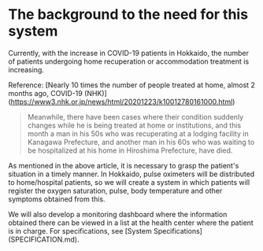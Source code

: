 # The background to the need for this system

Currently, with the increase in COVID-19 patients in Hokkaido, the number of patients undergoing home recuperation or accommodation treatment is increasing.

Reference: [Nearly 10 times the number of people treated at home, almost 2 months ago, COVID-19 (NHK)] (https://www3.nhk.or.jp/news/html/20201223/k10012780161000.html)

> Meanwhile, there have been cases where their condition suddenly changes while he is being treated at home or institutions, and this month a man in his 50s who was recuperating at a lodging facility in Kanagawa Prefecture, and another man in his 60s who was waiting to be hospitalized at his home in Hiroshima Prefecture, have died.

As mentioned in the above article, it is necessary to grasp the patient's situation in a timely manner.
In Hokkaido, pulse oximeters will be distributed to home/hospital patients, so we will create a system in which patients will register the oxygen saturation, pulse, body temperature and other symptoms obtained from this.

We will also develop a monitoring dashboard where the information obtained there can be viewed in a list at the health center where the patient is in charge.
For specifications, see [System Specifications] (SPECIFICATION.md).
